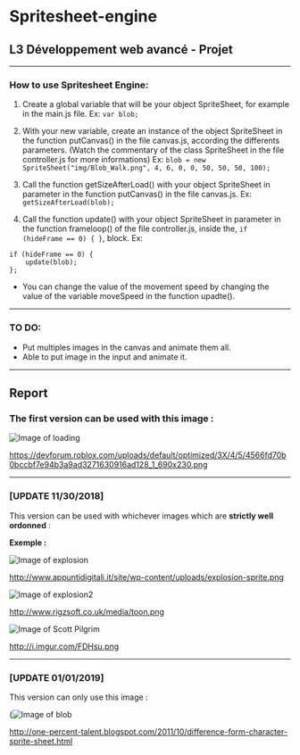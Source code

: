 # Spritesheet-engine

## L3 Développement web avancé - Projet

***
### How to use Spritesheet Engine:

1. Create a global variable that will be your object SpriteSheet, for example in the main.js file. 
Ex: 
```var blob;```

2. With your new variable, create an instance of the object SpriteSheet in the function putCanvas() in the file canvas.js, according the differents parameters. (Watch the commentary of the class SpriteSheet in the file controller.js for more informations)
Ex: 
```blob = new SpriteSheet("img/Blob_Walk.png", 4, 6, 0, 0, 50, 50, 50, 100);```

3. Call the function getSizeAfterLoad() with your object SpriteSheet in parameter in the function putCanvas() in the file canvas.js.
Ex: 
```getSizeAfterLoad(blob);```

4. Call the function update() with your object SpriteSheet in parameter in the function frameloop() of the file controller.js, inside the, ```if (hideFrame == 0) { }```, block.
Ex: 
```
if (hideFrame == 0) {
    update(blob);
};
```

- You can change the value of the movement speed by changing the value of the variable moveSpeed in the function upadte().

***

### TO DO:

- Put multiples images in the canvas and animate them all.
- Able to put image in the input and animate it.

***
## Report

### The first version can be used with this image : 
![Image of loading](https://devforum.roblox.com/uploads/default/optimized/3X/4/5/4566fd70b0bccbf7e94b3a9ad3271630916ad128_1_690x230.png)

https://devforum.roblox.com/uploads/default/optimized/3X/4/5/4566fd70b0bccbf7e94b3a9ad3271630916ad128_1_690x230.png

***

### [UPDATE 11/30/2018]
This version can be used with whichever images which are __strictly well ordonned__ :

__Exemple :__

![Image of explosion](http://www.appuntidigitali.it/site/wp-content/uploads/explosion-sprite.png)

http://www.appuntidigitali.it/site/wp-content/uploads/explosion-sprite.png

![Image of explosion2](http://www.rigzsoft.co.uk/media/toon.png)

http://www.rigzsoft.co.uk/media/toon.png

![Image of Scott Pilgrim](http://i.imgur.com/FDHsu.png)

http://i.imgur.com/FDHsu.png

***

### [UPDATE 01/01/2019]

This version can only use this image :

(![Image of blob](http://2.bp.blogspot.com/--Vr6-kWHp0s/TorCoWHvu5I/AAAAAAAAAII/PpPQ2azjKeI/s1600/Blob_Walk.png)

http://one-percent-talent.blogspot.com/2011/10/difference-form-character-sprite-sheet.html

